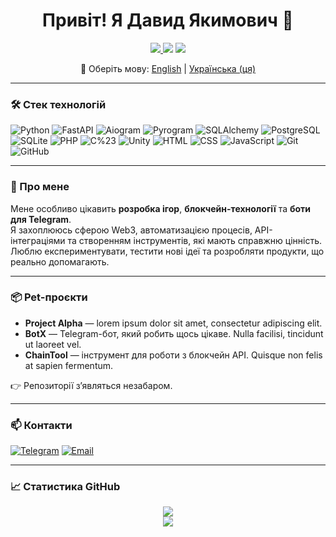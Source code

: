 <h1 align="center">Привіт! Я Давид Якимович 👋</h1>

<p align="center">
  <a href="https://t.me/dyakymov">
    <img src="https://img.shields.io/badge/Telegram-@dyakymov-2CA5E0?logo=telegram&logoColor=white" />
  </a>
  <img src="https://img.shields.io/badge/OS-Linux-%23007ACC?logo=linux&logoColor=white" />
  <img src="https://img.shields.io/badge/Editor-VSCode-007ACC?logo=visualstudiocode&logoColor=white" />
</p>

<p align="center">
  📌 Оберіть мову:  
  <a href="README.md">English</a> | <a href="README_uk.md">Українська (ця)</a>
</p>

---

### 🛠 Стек технологій

![Python](https://img.shields.io/badge/Python-3.10-blue?logo=python&logoColor=white)
![FastAPI](https://img.shields.io/badge/FastAPI-API-green?logo=fastapi)
![Aiogram](https://img.shields.io/badge/Aiogram-3.0-2CA5E0?logo=telegram)
![Pyrogram](https://img.shields.io/badge/Pyrogram-Fork-red?logo=telegram)
![SQLAlchemy](https://img.shields.io/badge/SQLAlchemy-ORM-646464?logo=sqlite)
![PostgreSQL](https://img.shields.io/badge/PostgreSQL-db-336791?logo=postgresql&logoColor=white)
![SQLite](https://img.shields.io/badge/SQLite-light-blue?logo=sqlite&logoColor=white)
![PHP](https://img.shields.io/badge/PHP-база-777BB4?logo=php&logoColor=white)
![C%23](https://img.shields.io/badge/C%23-база-68217A?logo=csharp&logoColor=white)
![Unity](https://img.shields.io/badge/Unity-розробка_ігор-black?logo=unity&logoColor=white)
![HTML](https://img.shields.io/badge/HTML-5-E34F26?logo=html5&logoColor=white)
![CSS](https://img.shields.io/badge/CSS-3-1572B6?logo=css3&logoColor=white)
![JavaScript](https://img.shields.io/badge/JavaScript-ES6-F7DF1E?logo=javascript&logoColor=black)
![Git](https://img.shields.io/badge/Git-контроль_версій-F05032?logo=git&logoColor=white)
![GitHub](https://img.shields.io/badge/GitHub-профіль-181717?logo=github)

---

### 🎯 Про мене

Мене особливо цікавить **розробка ігор**, **блокчейн-технології** та **боти для Telegram**.  
Я захоплююсь сферою Web3, автоматизацією процесів, API-інтеграціями та створенням інструментів, які мають справжню цінність.  
Люблю експериментувати, тестити нові ідеї та розробляти продукти, що реально допомагають.

---

### 📦 Pet-проєкти

- **Project Alpha** — lorem ipsum dolor sit amet, consectetur adipiscing elit.  
- **BotX** — Telegram-бот, який робить щось цікаве. Nulla facilisi, tincidunt ut laoreet vel.  
- **ChainTool** — інструмент для роботи з блокчейн API. Quisque non felis at sapien fermentum.

👉 Репозиторії з’являться незабаром.

---

### 📫 Контакти

[![Telegram](https://img.shields.io/badge/@dyakymov-%2300acee.svg?logo=telegram&logoColor=white)](https://t.me/dyakymov)
[![Email](https://img.shields.io/badge/Email-davidyakymovych%40gmail.com-red?logo=gmail&logoColor=white)](mailto:davidyakymovych+github@gmail.com)

---

### 📈 Статистика GitHub

<p align="center">
  <img src="https://github-readme-stats.vercel.app/api?username=dyakymov-it&show_icons=true&theme=tokyonight&hide=stars" />
  <br>
  <img src="https://github-readme-streak-stats.herokuapp.com?user=dyakymov-it&theme=tokyonight&hide_border=true" />
</p>
